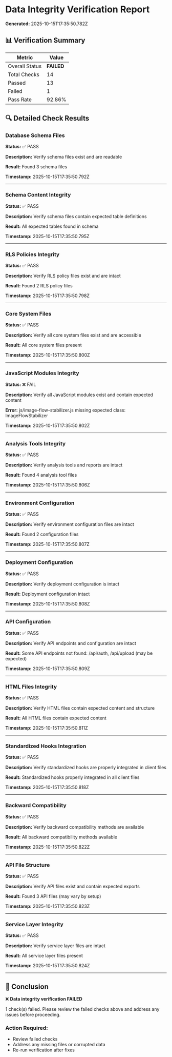 # Data Integrity Verification Report

**Generated:** 2025-10-15T17:35:50.782Z

## 📊 Verification Summary

| Metric | Value |
|--------|-------|
| Overall Status | **FAILED** |
| Total Checks | 14 |
| Passed | 13 |
| Failed | 1 |
| Pass Rate | 92.86% |

## 🔍 Detailed Check Results

### Database Schema Files

**Status:** ✅ PASS

**Description:** Verify schema files exist and are readable

**Result:** Found 3 schema files

**Timestamp:** 2025-10-15T17:35:50.792Z

---

### Schema Content Integrity

**Status:** ✅ PASS

**Description:** Verify schema files contain expected table definitions

**Result:** All expected tables found in schema

**Timestamp:** 2025-10-15T17:35:50.795Z

---

### RLS Policies Integrity

**Status:** ✅ PASS

**Description:** Verify RLS policy files exist and are intact

**Result:** Found 2 RLS policy files

**Timestamp:** 2025-10-15T17:35:50.798Z

---

### Core System Files

**Status:** ✅ PASS

**Description:** Verify all core system files exist and are accessible

**Result:** All core system files present

**Timestamp:** 2025-10-15T17:35:50.800Z

---

### JavaScript Modules Integrity

**Status:** ❌ FAIL

**Description:** Verify all JavaScript modules exist and contain expected content

**Error:** js/image-flow-stabilizer.js missing expected class: ImageFlowStabilizer

**Timestamp:** 2025-10-15T17:35:50.802Z

---

### Analysis Tools Integrity

**Status:** ✅ PASS

**Description:** Verify analysis tools and reports are intact

**Result:** Found 4 analysis tool files

**Timestamp:** 2025-10-15T17:35:50.806Z

---

### Environment Configuration

**Status:** ✅ PASS

**Description:** Verify environment configuration files are intact

**Result:** Found 2 configuration files

**Timestamp:** 2025-10-15T17:35:50.807Z

---

### Deployment Configuration

**Status:** ✅ PASS

**Description:** Verify deployment configuration is intact

**Result:** Deployment configuration intact

**Timestamp:** 2025-10-15T17:35:50.808Z

---

### API Configuration

**Status:** ✅ PASS

**Description:** Verify API endpoints and configuration are intact

**Result:** Some API endpoints not found: /api/auth, /api/upload (may be expected)

**Timestamp:** 2025-10-15T17:35:50.809Z

---

### HTML Files Integrity

**Status:** ✅ PASS

**Description:** Verify HTML files contain expected content and structure

**Result:** All HTML files contain expected content

**Timestamp:** 2025-10-15T17:35:50.811Z

---

### Standardized Hooks Integration

**Status:** ✅ PASS

**Description:** Verify standardized hooks are properly integrated in client files

**Result:** Standardized hooks properly integrated in all client files

**Timestamp:** 2025-10-15T17:35:50.818Z

---

### Backward Compatibility

**Status:** ✅ PASS

**Description:** Verify backward compatibility methods are available

**Result:** All backward compatibility methods available

**Timestamp:** 2025-10-15T17:35:50.822Z

---

### API File Structure

**Status:** ✅ PASS

**Description:** Verify API files exist and contain expected exports

**Result:** Found 3 API files (may vary by setup)

**Timestamp:** 2025-10-15T17:35:50.823Z

---

### Service Layer Integrity

**Status:** ✅ PASS

**Description:** Verify service layer files are intact

**Result:** All service layer files present

**Timestamp:** 2025-10-15T17:35:50.824Z

---

## 🎯 Conclusion

❌ **Data integrity verification FAILED**

1 check(s) failed. Please review the failed checks above and address any issues before proceeding.

### Action Required:
- Review failed checks
- Address any missing files or corrupted data
- Re-run verification after fixes
